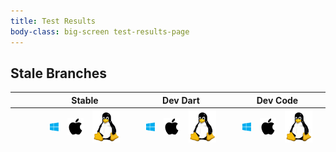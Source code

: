 ```yaml
---
title: Test Results
body-class: big-screen test-results-page
---
```


<script src="/js/test-results.js"></script>

<div id="test-results-loading" class="loading"></div>

<ul id="test-branches" class="hide"></ul>
<div id="stale" class="hide">
	<h2>Stale Branches</h2>
	<ul id="test-branches-stale"></ul>
</div>

<table id="test-results" class="hide">
	<thead>
		<tr>
			<th colspan="3"></th>
			<th colspan="5" class="h">Stable</th>
			<th colspan="5" class="h">Dev Dart</th>
			<th colspan="5" class="h">Dev Code</th>
		</tr>
		<tr>
			<th class="i"></th>
			<th class="i"></th>
			<th></th>
			<th class="r"></th>
			<th class="r" id="stable_stable_win"><img class="x" src="/images/win.svg" /></th>
			<th class="r" id="stable_stable_osx"><img class="x" src="/images/macos.svg" /></th>
			<th class="r" id="stable_stable_linux"><img class="x" src="/images/linux.svg" /></th>
			<th class="r"></th>
			<th class="r"></th>
			<th class="r" id="dev_stable_win"><img class="x" src="/images/win.svg" /></th>
			<th class="r" id="dev_stable_osx"><img class="x" src="/images/macos.svg" /></th>
			<th class="r" id="dev_stable_linux"><img class="x" src="/images/linux.svg" /></th>
			<th class="r"></th>
			<th class="r"></th>
			<th class="r" id="stable_insiders_win"><img class="x" src="/images/win.svg" /></th>
			<th class="r" id="stable_insiders_osx"><img class="x" src="/images/macos.svg" /></th>
			<th class="r" id="stable_insiders_linux"><img class="x" src="/images/linux.svg" /></th>
			<th class="r"></th>
		</tr>
	</thead>
	<tbody>
	</tbody>
</table>
